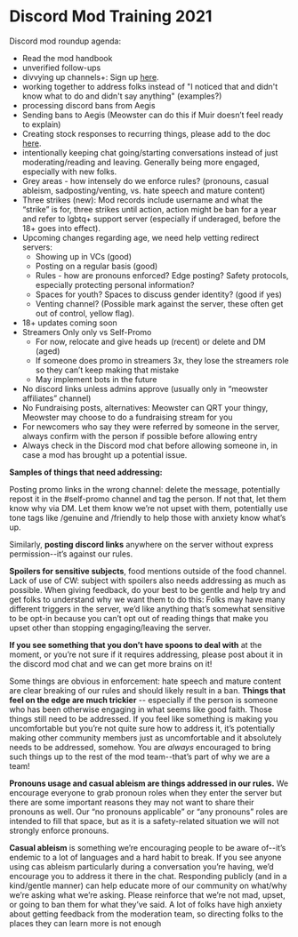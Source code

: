 # Discord Mod Training 2021 

Discord mod roundup agenda:

- Read the mod handbook
- unverified follow-ups
- divvying up channels+: Sign up [here](https://docs.google.com/spreadsheets/d/1hijA6GhkLKwhh3NV0L7z5zljyy73hvGsz8yG3PdauMA/edit?usp=sharing). 
- working together to address folks instead of "I noticed that and didn't know what to do and didn't say anything" (examples?)
- processing discord bans from Aegis
- Sending bans to Aegis (Meowster can do this if Muir doesn’t feel ready to explain)
- Creating stock responses to recurring things, please add to the doc [here](https://docs.google.com/document/d/1hkOe4SFA_bmbAB_pI0hOP4L91ZmLvVR6cAv_IoAke4I/edit?usp=sharing).
- intentionally keeping chat going/starting conversations instead of just moderating/reading and leaving. Generally being more engaged, especially with new folks. 
- Grey areas - how intensely do we enforce rules? (pronouns, casual ableism, sadposting/venting, vs. hate speech and mature content)
- Three strikes (new): Mod records include username and what the “strike” is for, three strikes until action, action might be ban for a year and refer to lgbtq+ support server (especially if underaged, before the 18+ goes into effect).
- Upcoming changes regarding age, we need help vetting redirect servers:
  - Showing up in VCs (good)
  - Posting on a regular basis (good) 
  - Rules - how are pronouns enforced? Edge posting? Safety protocols, especially protecting personal information?
  - Spaces for youth? Spaces to discuss gender identity? (good if yes)
  - Venting channel? (Possible mark against the server, these often get out of control, yellow flag).
- 18+ updates coming soon
- Streamers Only only vs Self-Promo
  - For now, relocate and give heads up (recent) or delete and DM (aged)
  - If someone does promo in streamers 3x, they lose the streamers role so they can’t keep making that mistake
  - May implement bots in the future
- No discord links unless admins approve (usually only in “meowster affiliates” channel)
- No Fundraising posts, alternatives: Meowster can QRT your thingy, Meowster may choose to do a fundraising stream for you
- For newcomers who say they were referred by someone in the server, always confirm with the person if possible before allowing entry
- Always check in the Discord mod chat before allowing someone in, in case a mod has brought up a potential issue.

**Samples of things that need addressing:** 

Posting promo links in the wrong channel: delete the message, potentially repost it in the #self-promo channel and tag the person. If not that, let them know why via DM. Let them know we’re not upset with them, potentially use tone tags like /genuine and /friendly to help those with anxiety know what’s up. 

Similarly, **posting discord links** anywhere on the server without express permission--it’s against our rules. 

**Spoilers for sensitive subjects**, food mentions outside of the food channel. Lack of use of CW: subject with spoilers also needs addressing as much as possible. When giving feedback, do your best to be gentle and help try and get folks to understand why we want them to do this: Folks may have many different triggers in the server, we’d like anything that’s somewhat sensitive to be opt-in because you can’t opt out of reading things that make you upset other than stopping engaging/leaving the server. 

**If you see something that you don’t have spoons to deal with** at the moment, or you’re not sure if it requires addressing, please post about it in the discord mod chat and we can get more brains on it!

Some things are obvious in enforcement: hate speech and mature content are clear breaking of our rules and should likely result in a ban. **Things that feel on the edge are much trickier** -- especially if the person is someone who has been otherwise engaging in what seems like good faith. Those things still need to be addressed. If you feel like something is making you uncomfortable but you’re not quite sure how to address it, it’s potentially making other community members just as uncomfortable and it absolutely needs to be addressed, somehow. You are *always* encouraged to bring such things up to the rest of the mod team--that’s part of why we are a team!

**Pronouns usage and casual ableism are things addressed in our rules.** We encourage everyone to grab pronoun roles when they enter the server but there are some important reasons they may not want to share their pronouns as well. Our “no pronouns applicable” or “any pronouns” roles are intended to fill that space, but as it is a safety-related situation we will not strongly enforce pronouns. 

**Casual ableism** is something we’re encouraging people to be aware of--it’s endemic to a lot of languages and a hard habit to break. If you see anyone using cas ableism particularly during a conversation you’re having, we’d encourage you to address it there in the chat. Responding publicly (and in a kind/gentle manner) can help educate more of our community on what/why we’re asking what we’re asking. Please reinforce that we’re not mad, upset, or going to ban them for what they’ve said. A lot of folks have high anxiety about getting feedback from the moderation team, so directing folks to the places they can learn more is not enough